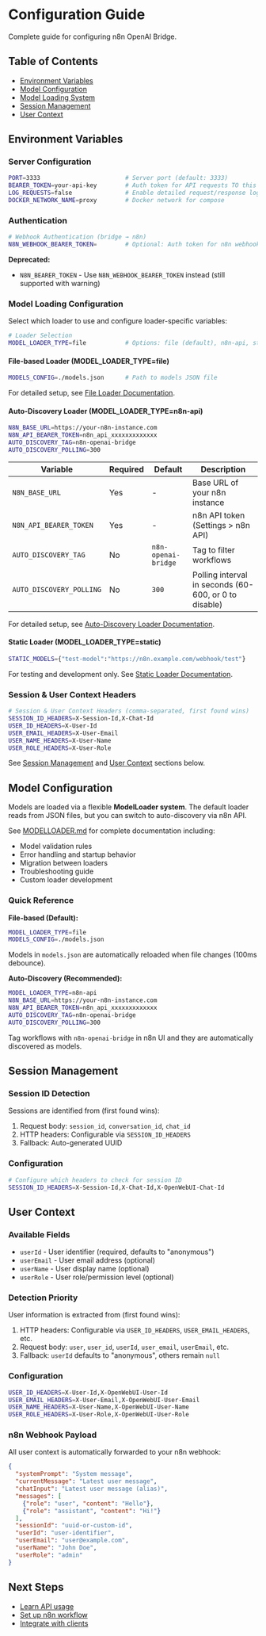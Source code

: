 # Configuration Guide

Complete guide for configuring n8n OpenAI Bridge.

## Table of Contents

- [Environment Variables](#environment-variables)
- [Model Configuration](#model-configuration)
- [Model Loading System](#model-loading-system)
- [Session Management](#session-management)
- [User Context](#user-context)

## Environment Variables

### Server Configuration

```bash
PORT=3333                        # Server port (default: 3333)
BEARER_TOKEN=your-api-key        # Auth token for API requests TO this bridge
LOG_REQUESTS=false               # Enable detailed request/response logging
DOCKER_NETWORK_NAME=proxy        # Docker network for compose
```

### Authentication

```bash
# Webhook Authentication (bridge → n8n)
N8N_WEBHOOK_BEARER_TOKEN=        # Optional: Auth token for n8n webhooks
```

**Deprecated:**
- `N8N_BEARER_TOKEN` - Use `N8N_WEBHOOK_BEARER_TOKEN` instead (still supported with warning)

### Model Loading Configuration

Select which loader to use and configure loader-specific variables:

```bash
# Loader Selection
MODEL_LOADER_TYPE=file           # Options: file (default), n8n-api, static
```

#### File-based Loader (MODEL_LOADER_TYPE=file)

```bash
MODELS_CONFIG=./models.json      # Path to models JSON file
```

For detailed setup, see [File Loader Documentation](MODELLOADER.md#jsonfilemodelloadertype-file).

#### Auto-Discovery Loader (MODEL_LOADER_TYPE=n8n-api)

```bash
N8N_BASE_URL=https://your-n8n-instance.com
N8N_API_BEARER_TOKEN=n8n_api_xxxxxxxxxxxxx
AUTO_DISCOVERY_TAG=n8n-openai-bridge
AUTO_DISCOVERY_POLLING=300
```

| Variable | Required | Default | Description |
|----------|----------|---------|-------------|
| `N8N_BASE_URL` | Yes | - | Base URL of your n8n instance |
| `N8N_API_BEARER_TOKEN` | Yes | - | n8n API token (Settings > n8n API) |
| `AUTO_DISCOVERY_TAG` | No | `n8n-openai-bridge` | Tag to filter workflows |
| `AUTO_DISCOVERY_POLLING` | No | `300` | Polling interval in seconds (60-600, or 0 to disable) |

For detailed setup, see [Auto-Discovery Loader Documentation](MODELLOADER.md#n8napi-modelloader-type-n8n-api).

#### Static Loader (MODEL_LOADER_TYPE=static)

```bash
STATIC_MODELS={"test-model":"https://n8n.example.com/webhook/test"}
```

For testing and development only. See [Static Loader Documentation](MODELLOADER.md#staticmodelloader-type-static).

### Session & User Context Headers

```bash
# Session & User Context Headers (comma-separated, first found wins)
SESSION_ID_HEADERS=X-Session-Id,X-Chat-Id
USER_ID_HEADERS=X-User-Id
USER_EMAIL_HEADERS=X-User-Email
USER_NAME_HEADERS=X-User-Name
USER_ROLE_HEADERS=X-User-Role
```

See [Session Management](#session-management) and [User Context](#user-context) sections below.

## Model Configuration

Models are loaded via a flexible **ModelLoader system**. The default loader reads from JSON files, but you can switch to auto-discovery via n8n API.

See [MODELLOADER.md](MODELLOADER.md) for complete documentation including:
- Model validation rules
- Error handling and startup behavior
- Migration between loaders
- Troubleshooting guide
- Custom loader development

### Quick Reference

**File-based (Default):**
```bash
MODEL_LOADER_TYPE=file
MODELS_CONFIG=./models.json
```

Models in `models.json` are automatically reloaded when file changes (100ms debounce).

**Auto-Discovery (Recommended):**
```bash
MODEL_LOADER_TYPE=n8n-api
N8N_BASE_URL=https://your-n8n-instance.com
N8N_API_BEARER_TOKEN=n8n_api_xxxxxxxxxxxxx
AUTO_DISCOVERY_TAG=n8n-openai-bridge
AUTO_DISCOVERY_POLLING=300
```

Tag workflows with `n8n-openai-bridge` in n8n UI and they are automatically discovered as models.

## Session Management

### Session ID Detection

Sessions are identified from (first found wins):

1. Request body: `session_id`, `conversation_id`, `chat_id`
2. HTTP headers: Configurable via `SESSION_ID_HEADERS`
3. Fallback: Auto-generated UUID

### Configuration

```bash
# Configure which headers to check for session ID
SESSION_ID_HEADERS=X-Session-Id,X-Chat-Id,X-OpenWebUI-Chat-Id
```

## User Context

### Available Fields

- `userId` - User identifier (required, defaults to "anonymous")
- `userEmail` - User email address (optional)
- `userName` - User display name (optional)
- `userRole` - User role/permission level (optional)

### Detection Priority

User information is extracted from (first found wins):

1. HTTP headers: Configurable via `USER_ID_HEADERS`, `USER_EMAIL_HEADERS`, etc.
2. Request body: `user`, `user_id`, `userId`, `user_email`, `userEmail`, etc.
3. Fallback: `userId` defaults to "anonymous", others remain `null`

### Configuration

```bash
USER_ID_HEADERS=X-User-Id,X-OpenWebUI-User-Id
USER_EMAIL_HEADERS=X-User-Email,X-OpenWebUI-User-Email
USER_NAME_HEADERS=X-User-Name,X-OpenWebUI-User-Name
USER_ROLE_HEADERS=X-User-Role,X-OpenWebUI-User-Role
```

### n8n Webhook Payload

All user context is automatically forwarded to your n8n webhook:

```json
{
  "systemPrompt": "System message",
  "currentMessage": "Latest user message",
  "chatInput": "Latest user message (alias)",
  "messages": [
    {"role": "user", "content": "Hello"},
    {"role": "assistant", "content": "Hi!"}
  ],
  "sessionId": "uuid-or-custom-id",
  "userId": "user-identifier",
  "userEmail": "user@example.com",
  "userName": "John Doe",
  "userRole": "admin"
}
```

## Next Steps

- [Learn API usage](USAGE.md)
- [Set up n8n workflow](N8N_SETUP.md)
- [Integrate with clients](INTEGRATIONS.md)
